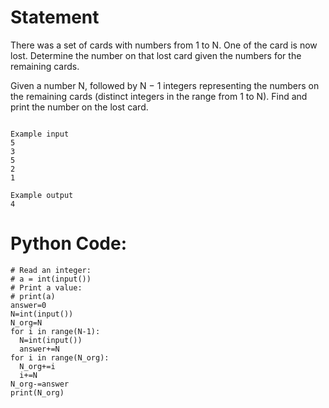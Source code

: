# Statement
There was a set of cards with numbers from 1 to N. One of the card is now lost. Determine the number on that lost card given the numbers for the remaining cards.

Given a number N, followed by N − 1 integers representing the numbers on the remaining cards (distinct integers in the range from 1 to N). Find and print the number on the lost card.

```

Example input
5
3
5
2
1

Example output
4

```

# Python Code:

```
# Read an integer:
# a = int(input())
# Print a value:
# print(a)
answer=0
N=int(input())
N_org=N 
for i in range(N-1):
  N=int(input())
  answer+=N
for i in range(N_org):
  N_org+=i
  i+=N
N_org-=answer
print(N_org)



```
